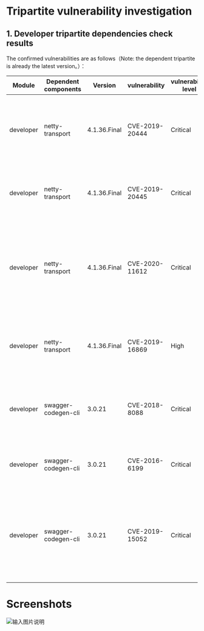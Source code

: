 # Tripartite vulnerability investigation

## 1. Developer tripartite dependencies check results

The confirmed vulnerabilities are as follows（Note: the dependent tripartite is already the latest version。）：

| Module      |  Dependent components  |Version| vulnerability|  vulnerability level            |   vulnerability description |  resolved or not |    Description    |
| ---------| --------------------|----------------------|----------------|----------------- |----------------|-----------------|---------------------------------|
|developer| netty-transport  | 4.1.36.Final | CVE-2019-20444  |  Critical        |HttpObjectDecoder.java in Netty before 4.1.44 allows an HTTP header that lacks a colon, which might be interpreted as a separate header with an incorrect syntax, or might be interpreted as an "invalid fold." | no        | servicecomb 1.3.0 Passively dependent tripartite     |
|developer| netty-transport  | 4.1.36.Final | CVE-2019-20445  |  Critical        |HttpObjectDecoder.java in Netty before 4.1.44 allows a Content-Length header to be accompanied by a second Content-Length header, or by a Transfer-Encoding header.| no| servicecomb 1.3.0 Passively dependent tripartite     |
|developer| netty-transport  | 4.1.36.Final | CVE-2020-11612  |  Critical        |The ZlibDecoders in Netty 4.1.x before 4.1.46 allow for unbounded memory allocation while decoding a ZlibEncoded byte stream. An attacker could send a large ZlibEncoded byte stream to the Netty server, forcing the server to allocate all of its free memory to a single decoder. | nno| servicecomb 1.3.0 Passively dependent tripartite     |
|developer| netty-transport  | 4.1.36.Final | CVE-2019-16869  |  High       |org.slf4j.ext.EventData in the slf4j-ext module in QOS.CH SLF4J before 1.8.0-beta2 allows remote attackers to bypass intended access restrictions via crafted data.| no| servicecomb 1.3.0 Passively dependent tripartite     |
|developer|swagger-codegen-cli  | 3.0.21 | CVE-2018-8088 |  Critical        |Netty before 4.1.42.Final mishandles whitespace before the colon in HTTP headers (such as a "Transfer-Encoding : chunked" line), which leads to HTTP request smuggling. | no| Its dependencies are not found in the project dependency tree     |
|developer|swagger-codegen-cli  | 3.0.21 | CVE-2016-6199 |  Critical        |ObjectSocketWrapper.java in Gradle 2.12 allows remote attackers to execute arbitrary code via a crafted serialized object.| no| Its dependencies are not found in the project dependency tree     |
|developer|swagger-codegen-cli  | 3.0.21 | CVE-2019-15052 |  Critical        |he HTTP client in Gradle before 5.6 sends authentication credentials originally destined for the configured host. If that host returns a 30x redirect, Gradle also sends those credentials to all subsequent hosts that the request redirects to. This is similar to CVE-2018-1000007. | no| Its dependencies are not found in the project dependency tree     |

# Screenshots

![输入图片说明](https://images.gitee.com/uploads/images/2020/1225/120117_5892d180_5504908.png "3rd.PNG")